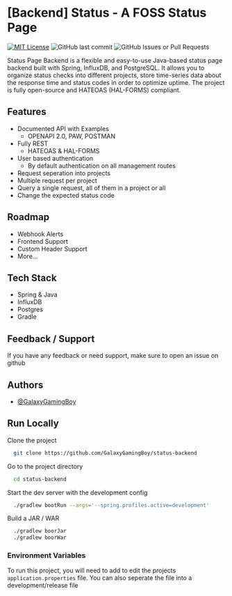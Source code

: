 
# [Backend] Status - A FOSS Status Page
[![MIT License](https://img.shields.io/badge/License-MIT-green.svg)](https://choosealicense.com/licenses/mit/)
![GitHub last commit](https://img.shields.io/github/last-commit/GalaxyGamingBoy/status-backend)
![GitHub Issues or Pull Requests](https://img.shields.io/github/issues/GalaxyGamingBoy/status-backend)

Status Page Backend is a flexible and easy-to-use Java-based status page backend built with Spring, InfluxDB, and PostgreSQL. It allows you to organize status checks into different projects, store time-series data about the response time and status codes in order to optimize uptime. The project is fully open-source and HATEOAS (HAL-FORMS) compliant.
## Features
 
- Documented API with Examples
    - OPENAPI 2.0, PAW, POSTMAN
- Fully REST
    - HATEOAS & HAL-FORMS
- User based authentication
    - By default authentication on all management routes
- Request seperation into projects
- Multiple request per project
- Query a single request, all of them in a project or all
- Change the expected status code
## Roadmap
- Webhook Alerts
- Frontend Support
- Custom Header Support
- More...


## Tech Stack

- Spring & Java
- InfluxDB
- Postgres
- Gradle


## Feedback / Support

If you have any feedback or need support, make sure to open an issue on github

## Authors

- [@GalaxyGamingBoy](https://www.github.com/GalaxyGamingBoy)


## Run Locally

Clone the project

```bash
  git clone https://github.com/GalaxyGamingBoy/status-backend
```

Go to the project directory

```bash
  cd status-backend
```

Start the dev server with the development config

```bash
  ./gradlew bootRun --args='--spring.profiles.active=development'
```

Build a JAR / WAR

```bash
  ./gradlew boorJar 
  ./gradlew boorWar 
```
### Environment Variables

To run this project, you will need to add to edit the projects `application.properties` file. You can also seperate the file into a development/release file
